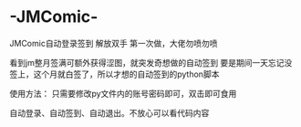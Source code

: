 # -JMComic-
 JMComic自动登录签到 解放双手
 第一次做，大佬勿喷勿喷

看到jm整月签满可额外获得涩图，就突发奇想做的自动签到
要是期间一天忘记没签上，这个月就白签了，所以才想的自动签到的python脚本

使用方法：
只需要修改py文件内的账号密码即可，双击即可食用

自动登录、自动签到、自动退出。不放心可以看代码内容
